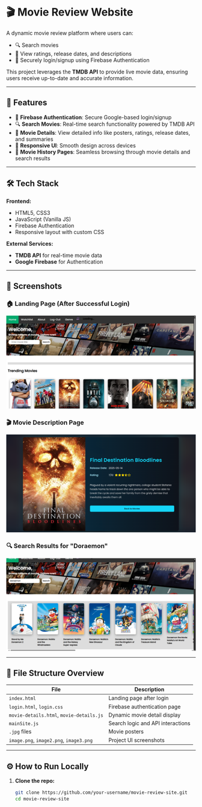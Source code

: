 # 🎬 Movie Review Website

A dynamic movie review platform where users can:

- 🔍 Search movies
- 📝 View ratings, release dates, and descriptions
- 🔐 Securely login/signup using Firebase Authentication

This project leverages the **TMDB API** to provide live movie data, ensuring users receive up-to-date and accurate information.

---

## 🚀 Features

- 🔐 **Firebase Authentication**: Secure Google-based login/signup
- 🔍 **Search Movies**: Real-time search functionality powered by TMDB API
- 📝 **Movie Details**: View detailed info like posters, ratings, release dates, and summaries
- 🎨 **Responsive UI**: Smooth design across devices
- 📂 **Movie History Pages**: Seamless browsing through movie details and search results

---

## 🛠️ Tech Stack

**Frontend:**
- HTML5, CSS3
- JavaScript (Vanilla JS)
- Firebase Authentication
- Responsive layout with custom CSS

**External Services:**
- **TMDB API** for real-time movie data
- **Google Firebase** for Authentication

---

## 📸 Screenshots

### 🏠 Landing Page (After Successful Login)
![Landing Page](./image.png)

### 🎬 Movie Description Page
![Movie Description](./image2.png)

### 🔍 Search Results for "Doraemon"
![Search Results](./image3.png)

---

## 📁 File Structure Overview

| File | Description |
|------|-------------|
| `index.html` | Landing page after login |
| `login.html`, `login.css` | Firebase authentication page |
| `movie-details.html`, `movie-details.js` | Dynamic movie detail display |
| `mainSite.js` | Search logic and API interactions |
| `.jpg` files | Movie posters |
| `image.png`, `image2.png`, `image3.png` | Project UI screenshots |

---

## ⚙️ How to Run Locally

1. **Clone the repo:**
   ```bash
   git clone https://github.com/your-username/movie-review-site.git
   cd movie-review-site
